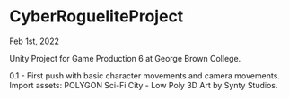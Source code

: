 # CyberRogueliteProject

Feb 1st, 2022

Unity Project for Game Production 6 at George Brown College.

0.1 - First push with basic character movements and camera movements. Import assets: POLYGON Sci-Fi City - Low Poly 3D Art by Synty Studios.

